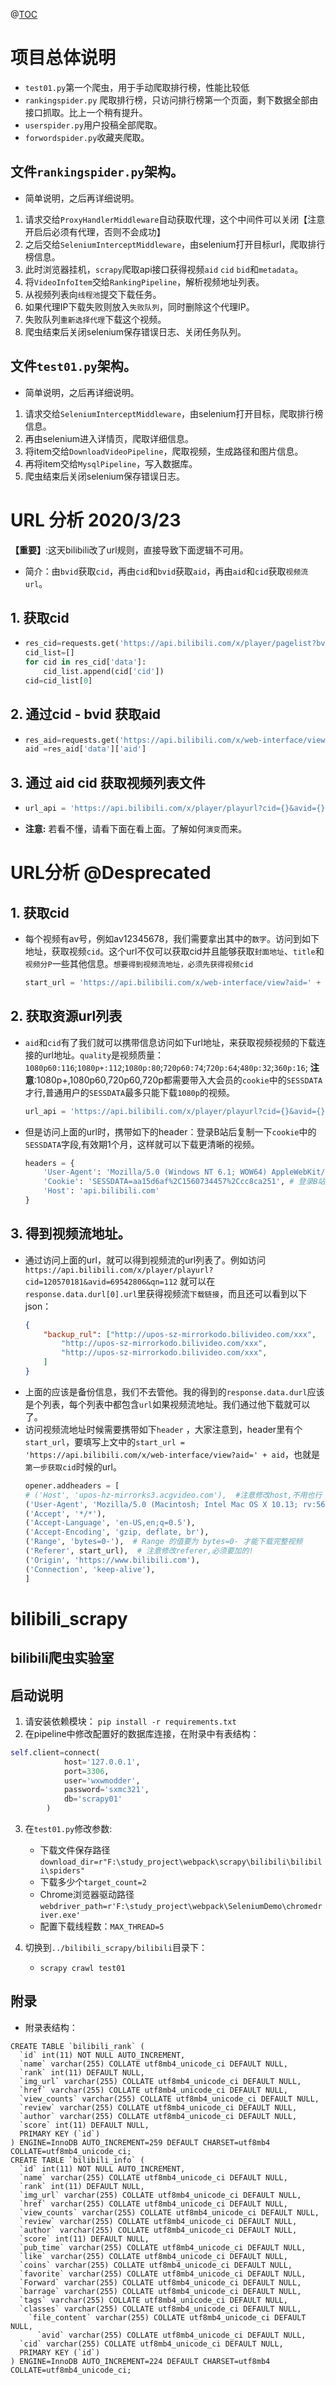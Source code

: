 @[TOC](Bilibili爬虫url分析) 
# 项目总体说明 
+ `test01.py`第一个爬虫，用于手动爬取排行榜，性能比较低
+ `rankingspider.py` 爬取排行榜，只访问排行榜第一个页面，剩下数据全部由接口抓取。比上一个稍有提升。
+ `userspider.py`用户投稿全部爬取。
+ `forwordspider.py`收藏夹爬取。 


## 文件`rankingspider.py`架构。
+ 简单说明，之后再详细说明。
1. 请求交给`ProxyHandlerMiddleware`自动获取代理，这个中间件可以关闭【注意开启后必须有代理，否则不会成功】
2. 之后交给`SeleniumInterceptMiddleware`，由selenium打开目标url，爬取排行榜信息。
3. 此时浏览器挂机，`scrapy`爬取api接口获得视频`aid` `cid` `bid`和`metadata`。
4. 将`VideoInfoItem`交给`RankingPipeline`，解析视频地址列表。
5. 从视频列表向`线程池`提交下载任务。
7. 如果代理IP下载失败则放入`失败队列`，同时删除这个代理IP。
8. 失败队列`重新选择代理`下载这个视频。
6. 爬虫结束后关闭selenium保存错误日志、关闭任务队列。 

## 文件`test01.py`架构。
+ 简单说明，之后再详细说明。
1. 请求交给`SeleniumInterceptMiddleware`，由selenium打开目标，爬取排行榜信息。
2. 再由selenium进入详情页，爬取详细信息。
3. 将item交给`DownloadVideoPipeline`，爬取视频，生成路径和图片信息。
4. 再将item交给`MysqlPipeline`，写入数据库。
5. 爬虫结束后关闭selenium保存错误日志。

# URL 分析 2020/3/23 
**【重要】**:这天bilibili改了url规则，直接导致下面逻辑不可用。
+ 简介：由`bvid`获取`cid`，再由`cid`和`bvid`获取`aid`，再由`aid`和`cid`获取`视频流url`。
## 1. 获取cid 
+
	```python
	res_cid=requests.get('https://api.bilibili.com/x/player/pagelist?bvid={}&jsonp=jsonp'.format(bvid),headers=headers_list).json()
	cid_list=[]
	for cid in res_cid['data']:
	    cid_list.append(cid['cid'])
	cid=cid_list[0]
	```
## 2. 通过cid - bvid 获取aid 
+	
	```python
	res_aid=requests.get('https://api.bilibili.com/x/web-interface/view?cid={}&bvid={}'.format(cid,bvid),headers=headers_list).json()
	aid =res_aid['data']['aid']
	```
## 3. 通过 aid cid 获取视频列表文件 
+ 
	```python
	url_api = 'https://api.bilibili.com/x/player/playurl?cid={}&avid={}&qn={}'.format(cid, aid, quality)
	```
+ **注意:** 若看不懂，请看下面在看上面。了解如何`演变`而来。

# URL分析 @Desprecated
## 1. 获取cid
+ 每个视频有av号，例如av12345678，我们需要拿出其中的`数字`。访问到如下地址，获取视频`cid`。这个url不仅可以获取cid并且能够获取`封面地址`、`title`和`视频分P`一些其他信息。`想要得到视频流地址，必须先获得视频cid`
	```python
	start_url = 'https://api.bilibili.com/x/web-interface/view?aid=' + aid
	```
## 2. 获取资源url列表 
+ `aid`和`cid`有了我们就可以携带信息访问如下url地址，来获取视频视频的下载连接的url地址。`quality`是视频质量：`1080p60:116`;`1080p+:112`;`1080p:80`;`720p60:74`;`720p:64`;`480p:32`;`360p:16`; **注意**:1080p+,1080p60,720p60,720p都需要带入大会员的`cookie`中的`SESSDATA`才行,普通用户的`SESSDATA`最多只能下载`1080p`的视频。
	```python
	url_api = 'https://api.bilibili.com/x/player/playurl?cid={}&avid={}&qn={}'.format(cid, aid, quality)
	```
+ 但是访问上面的url时，携带如下的header：登录B站后复制一下`cookie`中的`SESSDATA`字段,有效期1个月，这样就可以下载更清晰的视频。
	```python
	headers = {
	    'User-Agent': 'Mozilla/5.0 (Windows NT 6.1; WOW64) AppleWebKit/537.36 (KHTML, like Gecko) Chrome/55.0.2883.87 Safari/537.36',
	    'Cookie': 'SESSDATA=aa15d6af%2C1560734457%2Ccc8ca251', # 登录B站后复制一下cookie中的SESSDATA字段,有效期1个月
	    'Host': 'api.bilibili.com'
	}
	```
## 3. 得到视频流地址。 
+ 通过访问上面的url，就可以得到视频流的url列表了。例如访问
`https://api.bilibili.com/x/player/playurl?cid=120570181&avid=69542806&qn=112`
就可以在`response.data.durl[0].url`里获得视频流`下载链接`，而且还可以看到以下json：
	```json
	{
		"backup_rul": ["http://upos-sz-mirrorkodo.bilivideo.com/xxx",
			"http://upos-sz-mirrorkodo.bilivideo.com/xxx",
			"http://upos-sz-mirrorkodo.bilivideo.com/xxx",
		]
	}
	```
+ 上面的应该是备份信息，我们不去管他。我的得到的`response.data.durl`应该是个列表，每个列表中都包含`url`如果视频流地址。我们通过他下载就可以了。
+ 访问视频流地址时候需要携带如下`header` ，大家注意到，header里有个`start_url`，要填写上文中的`start_url = 'https://api.bilibili.com/x/web-interface/view?aid=' + aid`，也就是`第一步获取cid`时候的url。
	```python
	opener.addheaders = [
	# ('Host', 'upos-hz-mirrorks3.acgvideo.com'),  #注意修改host,不用也行
	('User-Agent', 'Mozilla/5.0 (Macintosh; Intel Mac OS X 10.13; rv:56.0) Gecko/20100101 Firefox/56.0'),
	('Accept', '*/*'),
	('Accept-Language', 'en-US,en;q=0.5'),
	('Accept-Encoding', 'gzip, deflate, br'),
	('Range', 'bytes=0-'),  # Range 的值要为 bytes=0- 才能下载完整视频
	('Referer', start_url),  # 注意修改referer,必须要加的!
	('Origin', 'https://www.bilibili.com'),
	('Connection', 'keep-alive'),
	]
	```

# bilibili_scrapy 
## bilibili爬虫实验室 


## 启动说明
1. 请安装依赖模块： 
`pip install -r requirements.txt`
2. 在pipeline中修改配置好的数据库连接，在附录中有表结构： 
```python
self.client=connect(
            host='127.0.0.1',
            port=3306,
            user='wxwmodder',
            password='sxmc321',
            db='scrapy01'
        )
```
3. 在`test01.py`修改参数:
    + 下载文件保存路径`download_dir=r"F:\study_project\webpack\scrapy\bilibili\bilibili\spiders"` 
    + 下载多少个`target_count=2` 
    + Chrome浏览器驱动路径`webdriver_path=r'F:\study_project\webpack\SeleniumDemo\chromedriver.exe'`
    + 配置下载线程数：`MAX_THREAD=5`

4. 切换到`../bilibili_scrapy/bilibili`目录下：
    + `scrapy crawl test01`
## 附录
+ 附录表结构：
```Mysql
CREATE TABLE `bilibili_rank` (
  `id` int(11) NOT NULL AUTO_INCREMENT,
  `name` varchar(255) COLLATE utf8mb4_unicode_ci DEFAULT NULL,
  `rank` int(11) DEFAULT NULL,
  `img_url` varchar(255) COLLATE utf8mb4_unicode_ci DEFAULT NULL,
  `href` varchar(255) COLLATE utf8mb4_unicode_ci DEFAULT NULL,
  `view_counts` varchar(255) COLLATE utf8mb4_unicode_ci DEFAULT NULL,
  `review` varchar(255) COLLATE utf8mb4_unicode_ci DEFAULT NULL,
  `author` varchar(255) COLLATE utf8mb4_unicode_ci DEFAULT NULL,
  `score` int(11) DEFAULT NULL,
  PRIMARY KEY (`id`)
) ENGINE=InnoDB AUTO_INCREMENT=259 DEFAULT CHARSET=utf8mb4 COLLATE=utf8mb4_unicode_ci;
CREATE TABLE `bilibili_info` (
  `id` int(11) NOT NULL AUTO_INCREMENT,
  `name` varchar(255) COLLATE utf8mb4_unicode_ci DEFAULT NULL,
  `rank` int(11) DEFAULT NULL,
  `img_url` varchar(255) COLLATE utf8mb4_unicode_ci DEFAULT NULL,
  `href` varchar(255) COLLATE utf8mb4_unicode_ci DEFAULT NULL,
  `view_counts` varchar(255) COLLATE utf8mb4_unicode_ci DEFAULT NULL,
  `review` varchar(255) COLLATE utf8mb4_unicode_ci DEFAULT NULL,
  `author` varchar(255) COLLATE utf8mb4_unicode_ci DEFAULT NULL,
  `score` int(11) DEFAULT NULL,
  `pub_time` varchar(255) COLLATE utf8mb4_unicode_ci DEFAULT NULL,
  `like` varchar(255) COLLATE utf8mb4_unicode_ci DEFAULT NULL,
  `coins` varchar(255) COLLATE utf8mb4_unicode_ci DEFAULT NULL,
  `favorite` varchar(255) COLLATE utf8mb4_unicode_ci DEFAULT NULL,
  `Forward` varchar(255) COLLATE utf8mb4_unicode_ci DEFAULT NULL,
  `barrage` varchar(255) COLLATE utf8mb4_unicode_ci DEFAULT NULL,
  `tags` varchar(255) COLLATE utf8mb4_unicode_ci DEFAULT NULL,
  `classes` varchar(255) COLLATE utf8mb4_unicode_ci DEFAULT NULL,
    `file_content` varchar(255) COLLATE utf8mb4_unicode_ci DEFAULT NULL,
      `avid` varchar(255) COLLATE utf8mb4_unicode_ci DEFAULT NULL,
  `cid` varchar(255) COLLATE utf8mb4_unicode_ci DEFAULT NULL,
  PRIMARY KEY (`id`)
) ENGINE=InnoDB AUTO_INCREMENT=224 DEFAULT CHARSET=utf8mb4 COLLATE=utf8mb4_unicode_ci;

```
